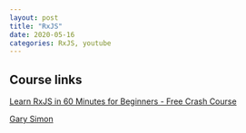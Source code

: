 ```yaml
---
layout: post
title: "RxJS"
date: 2020-05-16
categories: RxJS, youtube
---
```


## Course links

[Learn RxJS in 60 Minutes for Beginners - Free Crash Course](https://www.youtube.com/watch?time_continue=13&v=PhggNGsSQyg&feature=emb_logo)

[Gary Simon](https://coursetro.com/)
